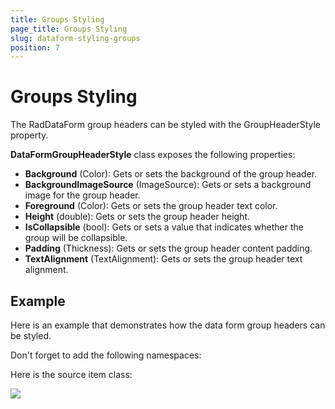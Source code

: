 ```yaml
---
title: Groups Styling
page_title: Groups Styling
slug: dataform-styling-groups
position: 7
---
```


# Groups Styling

The RadDataForm group headers can be styled with the GroupHeaderStyle property.
 
**DataFormGroupHeaderStyle** class exposes the following properties: 

- **Background** (Color): Gets or sets the background of the group header.
- **BackgroundImageSource** (ImageSource): Gets or sets a background image for the group header.
- **Foreground** (Color): Gets or sets the group header text color.
- **Height** (double): Gets or sets the group header height.
- **IsCollapsible** (bool): Gets or sets a value that indicates whether the group will be collapsible.
- **Padding** (Thickness): Gets or sets the group header content padding.
- **TextAlignment** (TextAlignment): Gets or sets the group header text alignment.

## Example

Here is an example that demonstrates how the data form group headers can be styled.

<snippet id='dataform-styling-groups-xaml'/>
<snippet id='dataform-styling-groups-csharp'/>

Don't forget to add the following namespaces:

<snippet id='xmlns-telerikdataform'/>
<snippet id='ns-telerikdataform'/>

Here is the source item class:

<snippet id='dataform-styling-groups-dataitem'/>

![](images/)